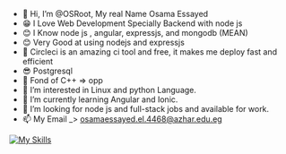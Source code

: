 - 👋 Hi, I’m @OSRoot, My real Name Osama Essayed
- 😁 I Love Web Development Specially Backend with node js 
- 😊 I Know node js , angular, expressjs, and mongodb (MEAN)
- 😊 Very Good at using nodejs and expressjs
- 🙌 Circleci is an amazing ci tool and free, it makes me deploy fast and efficient
- 😎 Postgresql 
- 💪 Fond of C++ => opp
- 👀 I’m interested in Linux and python Language.
- 🌱 I’m currently learning Angular and Ionic.
- 💞️ I’m looking for node js and full-stack jobs and available for work.
- 📫 My Email _> <osamaessayed.el.4468@azhar.edu.eg>

<!---
OSRoot/OSRoot is a ✨ special ✨ repository because its `README.md` (this file) appears on your GitHub profile.
You can click the Preview link to take a look at your changes.
--->
[![My Skills](https://skillicons.dev/icons?i=js,html,css,py,ts,angular,mongodb,cpp,postgres,vscode,nodejs,express,bash,linux,github)](https://skillicons.dev)
